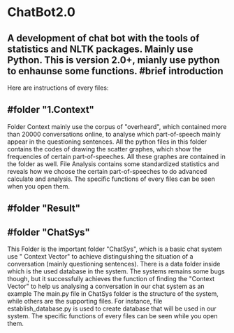 # ChatBot2.0
A  development of chat bot with the tools of statistics and NLTK packages. Mainly use Python.
This is version 2.0+, mianly use python to enhaunse some functions.
#brief introduction
-------------------
Here are instructions of every files:

#folder "1.Context"
-----------------
Folder Context mainly use the corpus of "overheard", which contained more than 20000 conversations online, to analyse which part-of-speech mainly appear in the questioning sentences. 
All the python files in this folder contains the codes of drawing the scatter graphes, which show the frequencies of certain part-of-speeches. All these graphes are contained in the folder as well.
File Analysis contains some standardized statistics and reveals how we choose the certain part-of-speeches to do advanced calculate and analysis.
The specific functions of every files can be seen when you open them.

#folder "Result"
------------------------

#folder "ChatSys"
------------------------
This Folder is the important folder "ChatSys", which is a basic chat system use " Context Vector" to achieve distinguishing the situation of a conversation (mainly questioning sentences). There is a data folder inside which is the used database in the system.
The systems remains some bugs though, but it successfully achieves the function of finding the "Context Vector" to help us analysing a conversation in our chat system as an example
The main.py file in ChatSys folder is the structure of the system, while others are the supporting files. For instance, file establish_database.py is used to create database that will be used in our system. The specific functions of every files can be seen while you open them.
